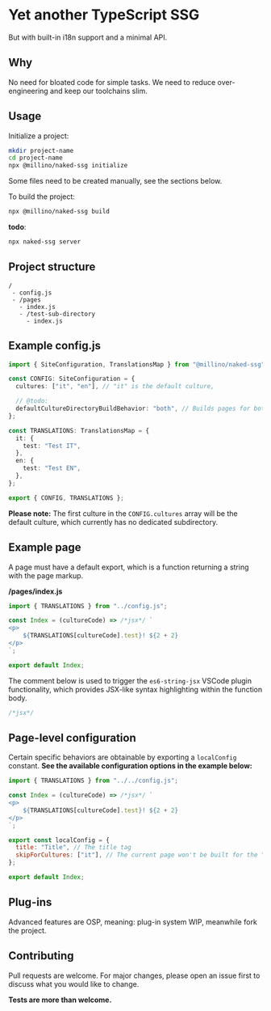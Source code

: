 # Yet another TypeScript SSG

But with built-in i18n support and a minimal API.

## Why

No need for bloated code for simple tasks. We need to reduce over-engineering and keep our toolchains slim.

## Usage

Initialize a project:

```bash
mkdir project-name
cd project-name
npx @millino/naked-ssg initialize
```

Some files need to be created manually, see the sections below.

To build the project:

```bash
npx @millino/naked-ssg build
```

**todo**:

```bash
npx naked-ssg server
```

## Project structure

```
/
 - config.js
 - /pages
   - index.js
   - /test-sub-directory
     - index.js
```

## Example config.js

```ts
import { SiteConfiguration, TranslationsMap } from "@millino/naked-ssg";

const CONFIG: SiteConfiguration = {
  cultures: ["it", "en"], // "it" is the default culture,

  // @todo:
  defaultCultureDirectoryBuildBehavior: "both", // Builds pages for both / and /it
};

const TRANSLATIONS: TranslationsMap = {
  it: {
    test: "Test IT",
  },
  en: {
    test: "Test EN",
  },
};

export { CONFIG, TRANSLATIONS };
```

**Please note:** The first culture in the `CONFIG.cultures` array will be the default culture, which currently has no dedicated subdirectory.

## Example page

A page must have a default export, which is a function returning a string with the page markup.

**/pages/index.js**

```js
import { TRANSLATIONS } from "../config.js";

const Index = (cultureCode) => /*jsx*/ `
<p>
    ${TRANSLATIONS[cultureCode].test}! ${2 + 2}
</p>
`;

export default Index;
```

The comment below is used to trigger the `es6-string-jsx` VSCode plugin functionality, which provides JSX-like syntax highlighting within the function body.

```js
/*jsx*/
```

## Page-level configuration

Certain specific behaviors are obtainable by exporting a `localConfig` constant. **See the available configuration options in the example below:**

```js
import { TRANSLATIONS } from "../../config.js";

const Index = (cultureCode) => /*jsx*/ `
<p>
    ${TRANSLATIONS[cultureCode].test}! ${2 + 2}
</p>
`;

export const localConfig = {
  title: "Title", // The title tag
  skipForCultures: ["it"], // The current page won't be built for the "it" culture,
};

export default Index;
```

## Plug-ins

Advanced features are OSP, meaning: plug-in system WIP, meanwhile fork the project.

## Contributing

Pull requests are welcome. For major changes, please open an issue first to discuss what you would like to change.

**Tests are more than welcome.**
